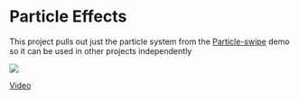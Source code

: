 # Particle Effects

This project pulls out just the particle system from the [Particle-swipe](https://github.com/gskinnerTeam/flutter_vignettes/tree/master/vignettes/particle_swipe) demo so it can be used in other projects independently

![](http://i3.ytimg.com/vi/YvgdGct8U7Y/maxresdefault.jpg)

[Video](https://www.youtube.com/watch?v=YvgdGct8U7Y)
